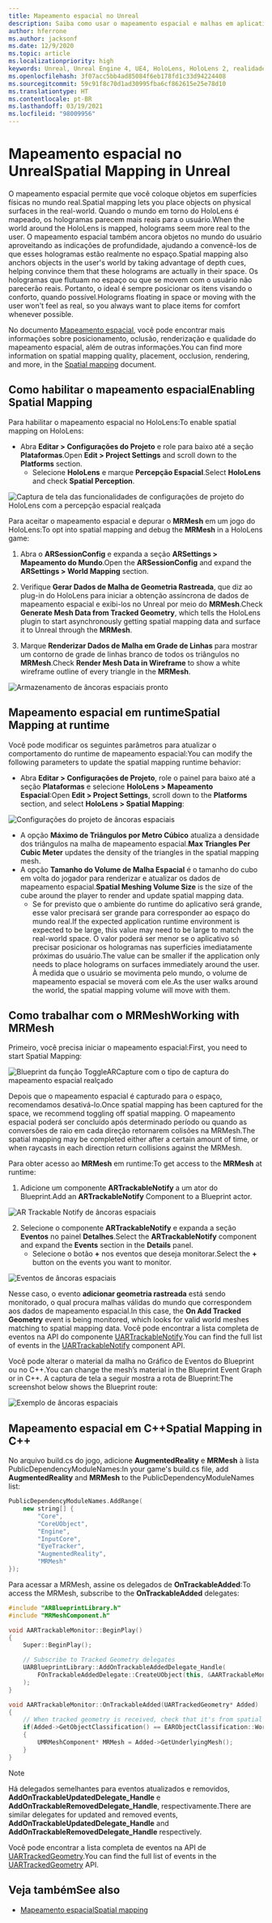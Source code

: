 ```yaml
---
title: Mapeamento espacial no Unreal
description: Saiba como usar o mapeamento espacial e malhas em aplicativos de realidade misturada do Unreal para dispositivos HoloLens.
author: hferrone
ms.author: jacksonf
ms.date: 12/9/2020
ms.topic: article
ms.localizationpriority: high
keywords: Unreal, Unreal Engine 4, UE4, HoloLens, HoloLens 2, realidade misturada, desenvolvimento, recursos, documentação, guias, hologramas, mapeamento espacial, headset de realidade misturada, headset do windows mixed reality, headset de realidade virtual
ms.openlocfilehash: 3f07acc5bb4ad85084f6eb178fd1c33d94224408
ms.sourcegitcommit: 59c91f8c70d1ad30995fba6cf862615e25e78d10
ms.translationtype: HT
ms.contentlocale: pt-BR
ms.lasthandoff: 03/19/2021
ms.locfileid: "98009956"
---
```

# <a name="spatial-mapping-in-unreal"></a><span data-ttu-id="dc15f-104">Mapeamento espacial no Unreal</span><span class="sxs-lookup"><span data-stu-id="dc15f-104">Spatial Mapping in Unreal</span></span>

<span data-ttu-id="dc15f-105">O mapeamento espacial permite que você coloque objetos em superfícies físicas no mundo real.</span><span class="sxs-lookup"><span data-stu-id="dc15f-105">Spatial mapping lets you place objects on physical surfaces in the real-world.</span></span> <span data-ttu-id="dc15f-106">Quando o mundo em torno do HoloLens é mapeado, os hologramas parecem mais reais para o usuário.</span><span class="sxs-lookup"><span data-stu-id="dc15f-106">When the world around the HoloLens is mapped, holograms seem more real to the user.</span></span> <span data-ttu-id="dc15f-107">O mapeamento espacial também ancora objetos no mundo do usuário aproveitando as indicações de profundidade, ajudando a convencê-los de que esses hologramas estão realmente no espaço.</span><span class="sxs-lookup"><span data-stu-id="dc15f-107">Spatial mapping also anchors objects in the user's world by taking advantage of depth cues, helping convince them that these holograms are actually in their space.</span></span> <span data-ttu-id="dc15f-108">Os hologramas que flutuam no espaço ou que se movem com o usuário não parecerão reais. Portanto, o ideal é sempre posicionar os itens visando o conforto, quando possível.</span><span class="sxs-lookup"><span data-stu-id="dc15f-108">Holograms floating in space or moving with the user won't feel as real, so you always want to place items for comfort whenever possible.</span></span>

<span data-ttu-id="dc15f-109">No documento [Mapeamento espacial](../../design/spatial-mapping.md), você pode encontrar mais informações sobre posicionamento, oclusão, renderização e qualidade do mapeamento espacial, além de outras informações.</span><span class="sxs-lookup"><span data-stu-id="dc15f-109">You can find more information on spatial mapping quality, placement, occlusion, rendering, and more, in the [Spatial mapping](../../design/spatial-mapping.md) document.</span></span>

## <a name="enabling-spatial-mapping"></a><span data-ttu-id="dc15f-110">Como habilitar o mapeamento espacial</span><span class="sxs-lookup"><span data-stu-id="dc15f-110">Enabling Spatial Mapping</span></span>

<span data-ttu-id="dc15f-111">Para habilitar o mapeamento espacial no HoloLens:</span><span class="sxs-lookup"><span data-stu-id="dc15f-111">To enable spatial mapping on HoloLens:</span></span>
- <span data-ttu-id="dc15f-112">Abra **Editar > Configurações do Projeto** e role para baixo até a seção **Plataformas**.</span><span class="sxs-lookup"><span data-stu-id="dc15f-112">Open **Edit > Project Settings** and scroll down to the **Platforms** section.</span></span>    
    + <span data-ttu-id="dc15f-113">Selecione **HoloLens** e marque **Percepção Espacial**.</span><span class="sxs-lookup"><span data-stu-id="dc15f-113">Select **HoloLens** and check **Spatial Perception**.</span></span>

![Captura de tela das funcionalidades de configurações de projeto do HoloLens com a percepção espacial realçada](images/unreal-spatial-mapping-img-01.png)

<span data-ttu-id="dc15f-115">Para aceitar o mapeamento espacial e depurar o **MRMesh** em um jogo do HoloLens:</span><span class="sxs-lookup"><span data-stu-id="dc15f-115">To opt into spatial mapping and debug the **MRMesh** in a HoloLens game:</span></span>
1. <span data-ttu-id="dc15f-116">Abra o **ARSessionConfig** e expanda a seção **ARSettings > Mapeamento do Mundo**.</span><span class="sxs-lookup"><span data-stu-id="dc15f-116">Open the **ARSessionConfig** and expand the **ARSettings > World Mapping** section.</span></span> 

2. <span data-ttu-id="dc15f-117">Verifique **Gerar Dados de Malha de Geometria Rastreada**, que diz ao plug-in do HoloLens para iniciar a obtenção assíncrona de dados de mapeamento espacial e exibi-los no Unreal por meio do **MRMesh**.</span><span class="sxs-lookup"><span data-stu-id="dc15f-117">Check **Generate Mesh Data from Tracked Geometry**, which tells the HoloLens plugin to start asynchronously getting spatial mapping data and surface it to Unreal through the **MRMesh**.</span></span> 
3. <span data-ttu-id="dc15f-118">Marque **Renderizar Dados de Malha em Grade de Linhas** para mostrar um contorno de grade de linhas branco de todos os triângulos no **MRMesh**.</span><span class="sxs-lookup"><span data-stu-id="dc15f-118">Check **Render Mesh Data in Wireframe** to show a white wireframe outline of every triangle in the **MRMesh**.</span></span> 

![Armazenamento de âncoras espaciais pronto](images/unreal-spatialmapping-arsettings.PNG)


## <a name="spatial-mapping-at-runtime"></a><span data-ttu-id="dc15f-120">Mapeamento espacial em runtime</span><span class="sxs-lookup"><span data-stu-id="dc15f-120">Spatial Mapping at runtime</span></span>
<span data-ttu-id="dc15f-121">Você pode modificar os seguintes parâmetros para atualizar o comportamento do runtime de mapeamento espacial:</span><span class="sxs-lookup"><span data-stu-id="dc15f-121">You can modify the following parameters to update the spatial mapping runtime behavior:</span></span>

- <span data-ttu-id="dc15f-122">Abra **Editar > Configurações de Projeto**, role o painel para baixo até a seção **Plataformas** e selecione **HoloLens > Mapeamento Espacial**:</span><span class="sxs-lookup"><span data-stu-id="dc15f-122">Open **Edit > Project Settings**, scroll down to the **Platforms** section, and select **HoloLens > Spatial Mapping**:</span></span> 

![Configurações do projeto de âncoras espaciais](images/unreal-spatialmapping-projectsettings.PNG)

- <span data-ttu-id="dc15f-124">A opção **Máximo de Triângulos por Metro Cúbico** atualiza a densidade dos triângulos na malha de mapeamento espacial.</span><span class="sxs-lookup"><span data-stu-id="dc15f-124">**Max Triangles Per Cubic Meter** updates the density of the triangles in the spatial mapping mesh.</span></span>  
- <span data-ttu-id="dc15f-125">A opção **Tamanho do Volume de Malha Espacial** é o tamanho do cubo em volta do jogador para renderizar e atualizar os dados de mapeamento espacial.</span><span class="sxs-lookup"><span data-stu-id="dc15f-125">**Spatial Meshing Volume Size** is the size of the cube around the player to render and update spatial mapping data.</span></span>  
    + <span data-ttu-id="dc15f-126">Se for previsto que o ambiente do runtime do aplicativo será grande, esse valor precisará ser grande para corresponder ao espaço do mundo real.</span><span class="sxs-lookup"><span data-stu-id="dc15f-126">If the expected application runtime environment is expected to be large, this value may need to be large to match the real-world space.</span></span> <span data-ttu-id="dc15f-127">O valor poderá ser menor se o aplicativo só precisar posicionar os hologramas nas superfícies imediatamente próximas do usuário.</span><span class="sxs-lookup"><span data-stu-id="dc15f-127">The value can be smaller if the application only needs to place holograms on surfaces immediately around the user.</span></span> <span data-ttu-id="dc15f-128">À medida que o usuário se movimenta pelo mundo, o volume de mapeamento espacial se moverá com ele.</span><span class="sxs-lookup"><span data-stu-id="dc15f-128">As the user walks around the world, the spatial mapping volume will move with them.</span></span> 

## <a name="working-with-mrmesh"></a><span data-ttu-id="dc15f-129">Como trabalhar com o MRMesh</span><span class="sxs-lookup"><span data-stu-id="dc15f-129">Working with MRMesh</span></span>

<span data-ttu-id="dc15f-130">Primeiro, você precisa iniciar o mapeamento espacial:</span><span class="sxs-lookup"><span data-stu-id="dc15f-130">First, you need to start Spatial Mapping:</span></span>

![Blueprint da função ToggleARCapture com o tipo de captura do mapeamento espacial realçado](images/unreal-spatial-mapping-img-02.png)

<span data-ttu-id="dc15f-132">Depois que o mapeamento espacial é capturado para o espaço, recomendamos desativá-lo.</span><span class="sxs-lookup"><span data-stu-id="dc15f-132">Once spatial mapping has been captured for the space, we recommend toggling off spatial mapping.</span></span>  <span data-ttu-id="dc15f-133">O mapeamento espacial poderá ser concluído após determinado período ou quando as conversões de raio em cada direção retornarem colisões na MRMesh.</span><span class="sxs-lookup"><span data-stu-id="dc15f-133">The spatial mapping may be completed either after a certain amount of time, or when raycasts in each direction return collisions against the MRMesh.</span></span>

<span data-ttu-id="dc15f-134">Para obter acesso ao **MRMesh** em runtime:</span><span class="sxs-lookup"><span data-stu-id="dc15f-134">To get access to the **MRMesh** at runtime:</span></span>
1. <span data-ttu-id="dc15f-135">Adicione um componente **ARTrackableNotify** a um ator do Blueprint.</span><span class="sxs-lookup"><span data-stu-id="dc15f-135">Add an **ARTrackableNotify** Component to a Blueprint actor.</span></span> 

![AR Trackable Notify de âncoras espaciais](images/unreal-spatialmapping-artrackablenotify.PNG)

2. <span data-ttu-id="dc15f-137">Selecione o componente **ARTrackableNotify** e expanda a seção **Eventos** no painel **Detalhes**.</span><span class="sxs-lookup"><span data-stu-id="dc15f-137">Select the **ARTrackableNotify** component and expand the **Events** section in the **Details** panel.</span></span> 
    - <span data-ttu-id="dc15f-138">Selecione o botão **+** nos eventos que deseja monitorar.</span><span class="sxs-lookup"><span data-stu-id="dc15f-138">Select the **+** button on the events you want to monitor.</span></span> 

![Eventos de âncoras espaciais](images/unreal-spatialmapping-events.PNG)

<span data-ttu-id="dc15f-140">Nesse caso, o evento **adicionar geometria rastreada** está sendo monitorado, o qual procura malhas válidas do mundo que correspondem aos dados de mapeamento espacial.</span><span class="sxs-lookup"><span data-stu-id="dc15f-140">In this case, the **On Add Tracked Geometry** event is being monitored, which looks for valid world meshes matching to spatial mapping data.</span></span> <span data-ttu-id="dc15f-141">Você pode encontrar a lista completa de eventos na API do componente [UARTrackableNotify](https://docs.unrealengine.com/API/Runtime/AugmentedReality/UARTrackableNotifyComponent/index.html).</span><span class="sxs-lookup"><span data-stu-id="dc15f-141">You can find the full list of events in the [UARTrackableNotify](https://docs.unrealengine.com/API/Runtime/AugmentedReality/UARTrackableNotifyComponent/index.html) component API.</span></span> 

<span data-ttu-id="dc15f-142">Você pode alterar o material da malha no Gráfico de Eventos do Blueprint ou no C++.</span><span class="sxs-lookup"><span data-stu-id="dc15f-142">You can change the mesh’s material in the Blueprint Event Graph or in C++.</span></span> <span data-ttu-id="dc15f-143">A captura de tela a seguir mostra a rota de Blueprint:</span><span class="sxs-lookup"><span data-stu-id="dc15f-143">The screenshot below shows the Blueprint route:</span></span> 

![Exemplo de âncoras espaciais](images/unreal-spatialmapping-example.PNG)

## <a name="spatial-mapping-in-c"></a><span data-ttu-id="dc15f-145">Mapeamento espacial em C++</span><span class="sxs-lookup"><span data-stu-id="dc15f-145">Spatial Mapping in C++</span></span>

<span data-ttu-id="dc15f-146">No arquivo build.cs do jogo, adicione **AugmentedReality** e **MRMesh** à lista PublicDependencyModuleNames:</span><span class="sxs-lookup"><span data-stu-id="dc15f-146">In your game's build.cs file, add **AugmentedReality** and **MRMesh** to the PublicDependencyModuleNames list:</span></span>

```cpp
PublicDependencyModuleNames.AddRange(
    new string[] {
        "Core",
        "CoreUObject",
        "Engine",
        "InputCore",    
        "EyeTracker",
        "AugmentedReality",
        "MRMesh"
});
```

<span data-ttu-id="dc15f-147">Para acessar a MRMesh, assine os delegados de **OnTrackableAdded**:</span><span class="sxs-lookup"><span data-stu-id="dc15f-147">To access the MRMesh, subscribe to the **OnTrackableAdded** delegates:</span></span>

```cpp
#include "ARBlueprintLibrary.h"
#include "MRMeshComponent.h"

void AARTrackableMonitor::BeginPlay()
{
    Super::BeginPlay();

    // Subscribe to Tracked Geometry delegates
    UARBlueprintLibrary::AddOnTrackableAddedDelegate_Handle(
        FOnTrackableAddedDelegate::CreateUObject(this, &AARTrackableMonitor::OnTrackableAdded)
    );
}

void AARTrackableMonitor::OnTrackableAdded(UARTrackedGeometry* Added)
{
    // When tracked geometry is received, check that it's from spatial mapping
    if(Added->GetObjectClassification() == EARObjectClassification::World)
    {
        UMRMeshComponent* MRMesh = Added->GetUnderlyingMesh();
    }
}
```

> [!NOTE]
> <span data-ttu-id="dc15f-148">Há delegados semelhantes para eventos atualizados e removidos, **AddOnTrackableUpdatedDelegate_Handle** e **AddOnTrackableRemovedDelegate_Handle**, respectivamente.</span><span class="sxs-lookup"><span data-stu-id="dc15f-148">There are similar delegates for updated and removed events, **AddOnTrackableUpdatedDelegate_Handle** and **AddOnTrackableRemovedDelegate_Handle** respectively.</span></span>
>
> <span data-ttu-id="dc15f-149">Você pode encontrar a lista completa de eventos na API de [UARTrackedGeometry](https://docs.unrealengine.com/API/Runtime/AugmentedReality/UARTrackedGeometry/index.html).</span><span class="sxs-lookup"><span data-stu-id="dc15f-149">You can find the full list of events in the [UARTrackedGeometry](https://docs.unrealengine.com/API/Runtime/AugmentedReality/UARTrackedGeometry/index.html) API.</span></span>

## <a name="see-also"></a><span data-ttu-id="dc15f-150">Veja também</span><span class="sxs-lookup"><span data-stu-id="dc15f-150">See also</span></span>
* [<span data-ttu-id="dc15f-151">Mapeamento espacial</span><span class="sxs-lookup"><span data-stu-id="dc15f-151">Spatial mapping</span></span>](../../design/spatial-mapping.md)
